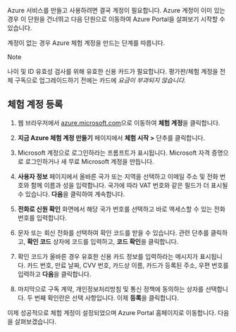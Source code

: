 Azure 서비스를 만들고 사용하려면 결국 계정이 필요합니다. Azure 계정이 이미 있는 경우 이 단원을 건너뛰고 다음 단원으로 이동하여 Azure Portal을 살펴보기 시작할 수 있습니다.

계정이 없는 경우 Azure 체험 계정을 만드는 단계를 따릅니다.

> [!NOTE]
> 나이 및 ID 유효성 검사를 위해 유효한 신용 카드가 필요합니다. 평가판/체험 계정을 전체 구독으로 업그레이드하기 전에는 카드에 _요금이 부과되지 않습니다_.

## <a name="sign-up-for-a-free-account"></a>체험 계정 등록

1. 웹 브라우저에서 [azure.microsoft.com](https://azure.microsoft.com?azure-portal=true)으로 이동하여 **체험 계정**을 클릭합니다.

1. **지금 Azure 체험 계정 만들기** 페이지에서 **체험 시작 >** 단추를 클릭합니다. 

1. Microsoft 계정으로 로그인하라는 프롬프트가 표시됩니다. Microsoft 자격 증명으로 로그인하거나 새 무료 Microsoft 계정을 만듭니다.

1. **사용자 정보** 페이지에서 올바른 국가 또는 지역을 선택하고 이메일 주소 및 전화 번호와 함께 이름과 성을 입력합니다. 국가에 따라 VAT 번호와 같은 필드가 더 표시될 수 있습니다. **다음**을 클릭하여 계속합니다.

1. **전화로 신원 확인** 화면에서 해당 국가 번호를 선택하고 바로 액세스할 수 있는 전화 번호를 입력합니다.

1. 문자 또는 회신 전화를 선택하여 확인 코드를 받을 수 있습니다. 관련 단추를 클릭하고, **확인 코드** 상자에 코드를 입력하고, **코드 확인**을 클릭합니다.

1. 확인 코드가 올바른 경우 유효한 신용 카드 정보를 입력하라는 메시지가 표시됩니다. 카드 번호, 만료 날짜, CVV 번호, 카드상 이름, 카드가 등록된 주소, 우편 번호를 입력하고 **다음**을 클릭합니다.

1. 마지막으로 구독 계약, 개인정보처리방침 및 통신 정책에 동의하는 상자를 선택합니다. 두 번째 확인란은 선택 사항입니다. 이제 **등록**을 클릭합니다.

이제 성공적으로 체험 계정이 설정되었으며 Azure Portal 홈페이지로 이동합니다. 다음을 살펴보겠습니다.
